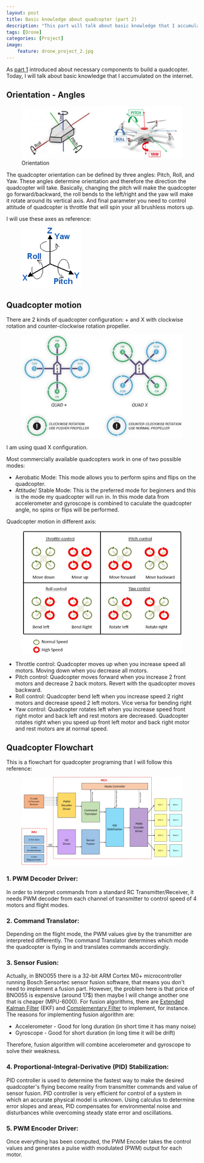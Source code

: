 ```yaml
---
layout: post
title: Basic knowledge about quadcopter (part 2)
description: "This part will talk about basic knowledge that I accumulated to prepar for building my own quadcopter"
tags: [Drone]
categories: [Project]
image:
    feature: drone_project_2.jpg
---
```


As [part 1](http://cuongtv.com/project/Drone-Project-Part-1/) introduced about
necessary components to build a quadcopter. Today, I will talk about basic knowledge
that I accumulated on the internet.

## Orientation - Angles
<figure class="center">
	<img src="/images/drone_project/orientation.jpg" alt="">
	<figcaption>Orientation</figcaption>
</figure>


The quadcopter orientation can be defined by three angles: Pitch, Roll, and Yaw.
These angles determine orientation and therefore the direction the quadcopter will take. Basically, changing the pitch will make the quadcopter go forward/backward,
the roll bends to the left/right and the yaw will make it rotate around its vertical axis. And final parameter you need to control attitude of quadcopter is throttle that will spin your all brushless motors up.

I will use these axes as reference:
<figure class="half center">
	<img src="/images/drone_project/reference.gif" alt="">
</figure>

## Quadcopter motion

There are 2 kinds of quadcopter configuration: + and X with  clockwise rotation
and  counter-clockwise rotation propeller.

<figure class="center">
	<img src="/images/drone_project/configuration.jpg" alt="">
</figure>

I am using quad X configuration.

Most commercially available quadcopters work in one of two possible modes:

* Aerobatic Mode: This mode allows you to perform spins and flips on the quadcopter.
* Attitude/ Stable Mode: This is the preferred mode for beginners and this is the mode my quadcopter will run in. In this mode data from accelerometer and gyroscope is combined to caculate the quadcopter angle, no spins or flips will
be performed.

Quadcopter motion in different axis:

<figure class="center">
	<img src="/images/drone_project/motion.JPG" alt="">
</figure>


* Throttle control: Quadcopter moves up when you increase speed all motors.
Moving down when you decrease all motors.
* Pitch control: Quadcopter moves forward when you increase 2 front motors and decrease 2 back motors. Revert with the quadcopter moves backward.
* Roll control: Quadcopter bend left when you increase speed 2 right motors and decrease speed 2 left motors. Vice versa for bending right
* Yaw control: Quadcopter rotates left when you increase speed front right motor and back left and rest motors are decreased. Quadcopter rotates right when you speed up front left motor and back right motor and rest motors are at normal speed.

## Quadcopter Flowchart
This is a flowchart for quadcopter programing that I will follow this reference:
<figure class="center">
	<img src="/images/drone_project/flowchart.jpg" alt="">
</figure>

### 1. PWM Decoder Driver:
In order to interpret commands from a standard RC Transmitter/Receiver, it needs
PWM decoder from each channel of transmitter to control speed of 4 motors and flight modes.

### 2. Command Translator:
Depending on the flight mode, the PWM values give by the transmitter are interpreted differently. The command Translator determines which mode the quadcopter is flying in and translates commands accordingly.

### 3. Sensor Fusion:
Actually, in BNO055 there is a 32-bit ARM Cortex M0+ microcontroller running Bosch Sensortec sensor fusion software, that means you don't need to implement a fusion part. However, the problem here is that price of BNO055 is expensive (around 17$) then maybe I will change another one that is cheaper (MPU-6000). For fusion algorithms, there are [Extended Kalman Filter](https://en.wikipedia.org/wiki/Extended_Kalman_filter) (EKF) and [Complementary Filter](http://robottini.altervista.org/tag/complementary-filter)
to implement, for instance. The reasons for implementing fusion algorithm are:

* Accelerometer - Good for long duration (in short time it has many noise)
* Gyroscope - Good for short duration (in long time it will be drift)

Therefore, fusion algorithm will combine accelerometer and gyroscope to solve their weakness.

### 4. Proportional-Integral-Derivative (PID) Stabilization:
PID controller is used to determine the fastest way to make the desired quadcopter's flying become reality from transmitter commands and value of sensor fusion. PID controller is very efficient for control of a system in which an accurate physical model is unknown. Using calculus to determine error slopes and areas, PID compensates for environmental noise and disturbances while overcoming steady state error and oscillations.

### 5. PWM Encoder Driver:
Once everything has been computed, the PWM Encoder takes the control values and generates a pulse width modulated (PWM) output for each motor.
